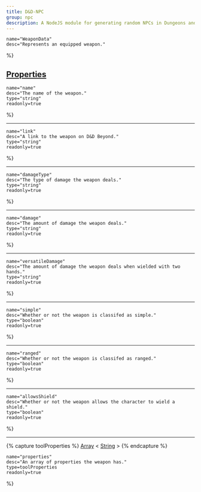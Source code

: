 ```yaml
---
title: D&D-NPC
group: npc
description: A NodeJS module for generating random NPCs in Dungeons and Dragons.
---
```




	name="WeaponData"
	desc="Represents an equipped weapon."
%}
<h2 id="properties" name="properties"><a class="docs-title" href="#properties"><b>Properties</b></a></h2>

	name="name"
	desc="The name of the weapon."
	type="string"
	readonly=true
%}
<hr>

	name="link"
	desc="A link to the weapon on D&D Beyond."
	type="string"
	readonly=true
%}
<hr>

	name="damageType"
	desc="The type of damage the weapon deals."
	type="string"
	readonly=true
%}
<hr>

	name="damage"
	desc="The amount of damage the weapon deals."
	type="string"
	readonly=true
%}
<hr>

	name="versatileDamage"
	desc="The amount of damage the weapon deals when wielded with two hands."
	type="string"
	readonly=true
%}
<hr>

	name="simple"
	desc="Whether or not the weapon is classifed as simple."
	type="boolean"
	readonly=true
%}
<hr>

	name="ranged"
	desc="Whether or not the weapon is classifed as ranged."
	type="boolean"
	readonly=true
%}
<hr>

	name="allowsShield"
	desc="Whether or not the weapon allows the character to wield a shield."
	type="boolean"
	readonly=true
%}
<hr>
{% capture toolProperties %}
<a href="https://developer.mozilla.org/en-US/docs/Web/JavaScript/Reference/Global_Objects/Array" class="external-link" location="_blank">Array</a>
&lt; <a href="https://developer.mozilla.org/en-US/docs/Web/JavaScript/Reference/Global_Objects/String"  class="external-link" location="_blank">String</a> &gt;
{% endcapture %}

	name="properties"
	desc="An array of properties the weapon has."
	type=toolProperties
	readonly=true
%}
